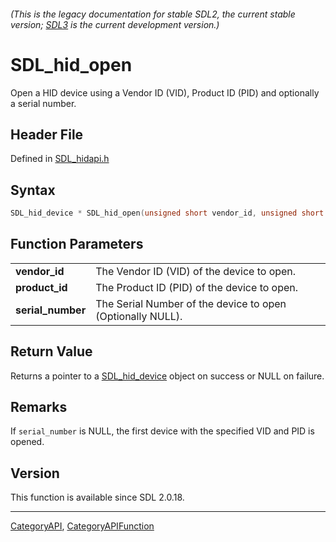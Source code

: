 ###### (This is the legacy documentation for stable SDL2, the current stable version; [SDL3](https://wiki.libsdl.org/SDL3/) is the current development version.)
# SDL_hid_open

Open a HID device using a Vendor ID (VID), Product ID (PID) and optionally a serial number.

## Header File

Defined in [SDL_hidapi.h](https://github.com/libsdl-org/SDL/blob/SDL2/include/SDL_hidapi.h)

## Syntax

```c
SDL_hid_device * SDL_hid_open(unsigned short vendor_id, unsigned short product_id, const wchar_t *serial_number);

```

## Function Parameters

|                       |                                                            |
| --------------------- | ---------------------------------------------------------- |
| **vendor_id**         | The Vendor ID (VID) of the device to open.                 |
| **product_id**        | The Product ID (PID) of the device to open.                |
| **serial_number**     | The Serial Number of the device to open (Optionally NULL). |

## Return Value

Returns a pointer to a [SDL_hid_device](SDL_hid_device) object on success
or NULL on failure.

## Remarks

If `serial_number` is NULL, the first device with the specified VID and PID
is opened.

## Version

This function is available since SDL 2.0.18.

----
[CategoryAPI](CategoryAPI), [CategoryAPIFunction](CategoryAPIFunction)

